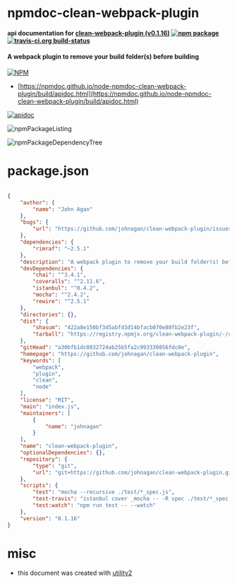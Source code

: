 # npmdoc-clean-webpack-plugin

#### api documentation for  [clean-webpack-plugin (v0.1.16)](https://github.com/johnagan/clean-webpack-plugin)  [![npm package](https://img.shields.io/npm/v/npmdoc-clean-webpack-plugin.svg?style=flat-square)](https://www.npmjs.org/package/npmdoc-clean-webpack-plugin) [![travis-ci.org build-status](https://api.travis-ci.org/npmdoc/node-npmdoc-clean-webpack-plugin.svg)](https://travis-ci.org/npmdoc/node-npmdoc-clean-webpack-plugin)

#### A webpack plugin to remove your build folder(s) before building

[![NPM](https://nodei.co/npm/clean-webpack-plugin.png?downloads=true&downloadRank=true&stars=true)](https://www.npmjs.com/package/clean-webpack-plugin)

- [https://npmdoc.github.io/node-npmdoc-clean-webpack-plugin/build/apidoc.html](https://npmdoc.github.io/node-npmdoc-clean-webpack-plugin/build/apidoc.html)

[![apidoc](https://npmdoc.github.io/node-npmdoc-clean-webpack-plugin/build/screenCapture.buildCi.browser.%252Ftmp%252Fbuild%252Fapidoc.html.png)](https://npmdoc.github.io/node-npmdoc-clean-webpack-plugin/build/apidoc.html)

![npmPackageListing](https://npmdoc.github.io/node-npmdoc-clean-webpack-plugin/build/screenCapture.npmPackageListing.svg)

![npmPackageDependencyTree](https://npmdoc.github.io/node-npmdoc-clean-webpack-plugin/build/screenCapture.npmPackageDependencyTree.svg)



# package.json

```json

{
    "author": {
        "name": "John Agan"
    },
    "bugs": {
        "url": "https://github.com/johnagan/clean-webpack-plugin/issues"
    },
    "dependencies": {
        "rimraf": "~2.5.1"
    },
    "description": "A webpack plugin to remove your build folder(s) before building",
    "devDependencies": {
        "chai": "^3.4.1",
        "coveralls": "^2.11.6",
        "istanbul": "^0.4.2",
        "mocha": "^2.4.2",
        "rewire": "^2.5.1"
    },
    "directories": {},
    "dist": {
        "shasum": "422a8e150bf3d5abfd3d14bfacb070e80fb2e23f",
        "tarball": "https://registry.npmjs.org/clean-webpack-plugin/-/clean-webpack-plugin-0.1.16.tgz"
    },
    "gitHead": "a30bfb1dc0832724ab25b5fa2c993330856fdc0e",
    "homepage": "https://github.com/johnagan/clean-webpack-plugin",
    "keywords": [
        "webpack",
        "plugin",
        "clean",
        "node"
    ],
    "license": "MIT",
    "main": "index.js",
    "maintainers": [
        {
            "name": "johnagan"
        }
    ],
    "name": "clean-webpack-plugin",
    "optionalDependencies": {},
    "repository": {
        "type": "git",
        "url": "git+https://github.com/johnagan/clean-webpack-plugin.git"
    },
    "scripts": {
        "test": "mocha --recursive ./test/*_spec.js",
        "test-travis": "istanbul cover _mocha -- -R spec ./test/*_spec.js",
        "test:watch": "npm run test -- --watch"
    },
    "version": "0.1.16"
}
```



# misc
- this document was created with [utility2](https://github.com/kaizhu256/node-utility2)
